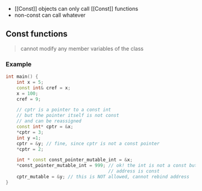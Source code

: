 - [[Const]] objects can only call [[Const]] functions
- non-const can call whatever

## Const functions
>cannot modify any member variables of the class

### Example
```C++
int main() {
	int x = 5;
	const int& cref = x;
	x = 100;
	cref = 9;

	// cptr is a pointer to a const int
	// but the pointer itself is not const
	// and can be reassigned
	const int* cptr = &x;
	*cptr = 3;
	int y =1;
	cptr = &y; // fine, since cptr is not a const pointer
	*cptr = 2;

	int * const const_pointer_mutable_int = &x;
	*const_pointer_mutable_int = 999; // ok! the int is not a const but the
	                                  // address is const
	cptr_mutable = &y; // this is NOT allowed, cannot rebind address
}
```
